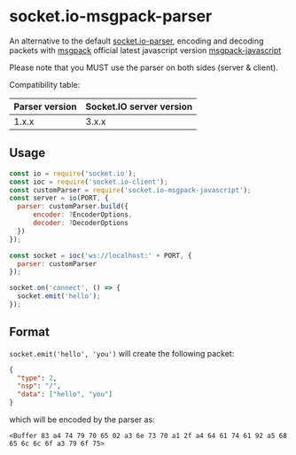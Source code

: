 
# socket.io-msgpack-parser

An alternative to the default [socket.io-parser](https://github.com/socketio/socket.io-parser), encoding and decoding packets with [msgpack](http://msgpack.org/) official latest javascript version [msgpack-javascript](https://github.com/msgpack/msgpack-javascript)

Please note that you MUST use the parser on both sides (server & client).

Compatibility table:

| Parser version | Socket.IO server version |
|----------------| ------------------------ |
| 1.x.x          | 3.x.x | 4.x.x            |

## Usage

```js
const io = require('socket.io');
const ioc = require('socket.io-client');
const customParser = require('socket.io-msgpack-javascript');
const server = io(PORT, {
  parser: customParser.build({
      encoder: ?EncoderOptions,
      decoder: ?DecoderOptions
  })
});

const socket = ioc('ws://localhost:' + PORT, {
  parser: customParser
});

socket.on('connect', () => {
  socket.emit('hello');
});
```

## Format

`socket.emit('hello', 'you')` will create the following packet:

```json
{
  "type": 2,
  "nsp": "/",
  "data": ["hello", "you"]
}
```

which will be encoded by the parser as:

`<Buffer 83 a4 74 79 70 65 02 a3 6e 73 70 a1 2f a4 64 61 74 61 92 a5 68 65 6c 6c 6f a3 79 6f 75>`

